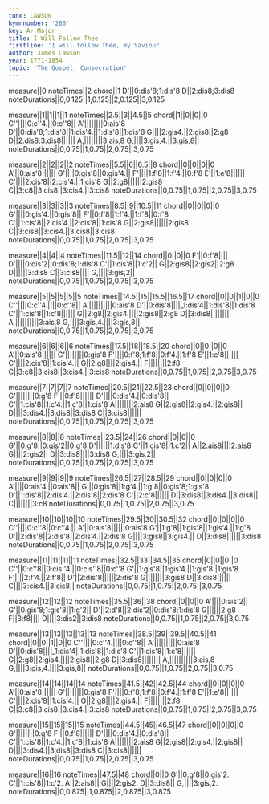 ```yaml
---
tune: LAWSON
hymnnumber: '266'
key: A♭ Major
title: I Will Follow Thee
firstline: 'I will follow Thee, my Saviour'
author: James Lawson
year: 1771-1854
topic: 'The Gospel: Consecration'
---
```

measure||0
noteTimes||2
chord||1
D'||0:dis'8;1:dis'8
D||2:dis8;3:dis8
noteDurations||0,0.125||1,0.125||2,0.125||3,0.125

measure||1||1||1||1
noteTimes||2.5||3||4.5||5
chord||1||0||0||0
C''||||0:c''4.||0:c''8||
A'||||||||0:ais'8
D'||0:dis'8;1:dis'8||1:dis'4.||1:dis'8||1:dis'8
G||||2:gis4.||2:gis8||2:g8
D||2:dis8;3:dis8||||||
A,||||||||3:ais,8
G,||||3:gis,4.||3:gis,8||
noteDurations||0,0.75||1,0.75||2,0.75||3,0.75

measure||2||2||2||2
noteTimes||5.5||6||6.5||8
chord||0||0||0||0
A'||0:ais'8||||||
G'||||0:gis'8||0:gis'4.||
F'||||1:f'8||1:f'4.||0:f'8
E'||1:e'8||||||
C'||||2:cis'8||2:cis'4.||1:cis'8
G||2:g8||||||2:gis8
C||3:c8||3:cis8||3:cis4.||3:cis8
noteDurations||0,0.75||1,0.75||2,0.75||3,0.75

measure||3||3||3||3
noteTimes||8.5||9||10.5||11
chord||0||0||0||0
G'||||0:gis'4.||0:gis'8||
F'||0:f'8||1:f'4.||1:f'8||0:f'8
C'||1:cis'8||2:cis'4.||2:cis'8||1:cis'8
G||2:gis8||||||2:gis8
C||3:cis8||3:cis4.||3:cis8||3:cis8
noteDurations||0,0.75||1,0.75||2,0.75||3,0.75

measure||4||4||4
noteTimes||11.5||12||14
chord||0||0||0
F'||0:f'8||||
D'||||0:dis'2||0:dis'8;1:dis'8
C'||1:cis'8||1:c'2||
G||2:gis8||2:gis2||2:g8
D||||||3:dis8
C||3:cis8||||
G,||||3:gis,2||
noteDurations||0,0.75||1,0.75||2,0.75||3,0.75

measure||5||5||5||5||5
noteTimes||14.5||15||15.5||16.5||17
chord||0||0||1||0||0
C''||||0:c''4.||||0:c''8||
A'||||||||||0:ais'8
D'||0:dis'8||||_1:dis'4||1:dis'8||1:dis'8
C'||1:cis'8||1:c'8||||||
G||2:g8||2:gis4.||||2:gis8||2:g8
D||3:dis8||||||||
A,||||||||||3:ais,8
G,||||3:gis,4.||||3:gis,8||
noteDurations||0,0.75||1,0.75||2,0.75||3,0.75

measure||6||6||6||6
noteTimes||17.5||18||18.5||20
chord||0||0||0||0
A'||0:ais'8||||||
G'||||||||0:gis'8
F'||||0:f'8;1:f'8||0:f'4.||1:f'8
E'||1:e'8||||||
C'||||2:cis'8||1:cis'4.||
G||2:g8||||2:gis4.||
F||||||||2:f8
C||3:c8||3:cis8||3:cis4.||3:cis8
noteDurations||0,0.75||1,0.75||2,0.75||3,0.75

measure||7||7||7||7
noteTimes||20.5||21||22.5||23
chord||0||0||0||0
G'||||||||0:g'8
F'||0:f'8||||||
D'||||0:dis'4.||0:dis'8||
C'||1:cis'8||1:c'4.||1:c'8||1:cis'8
A||||||||2:ais8
G||2:gis8||2:gis4.||2:gis8||
D||||3:dis4.||3:dis8||3:dis8
C||3:cis8||||||
noteDurations||0,0.75||1,0.75||2,0.75||3,0.75

measure||8||8||8
noteTimes||23.5||24||26
chord||0||0||0
G'||0:g'8||0:gis'2||0:g'8
D'||||||1:dis'8
C'||1:cis'8||1:c'2||
A||2:ais8||||2:ais8
G||||2:gis2||
D||3:dis8||||3:dis8
G,||||3:gis,2||
noteDurations||0,0.75||1,0.75||2,0.75||3,0.75

measure||9||9||9||9
noteTimes||26.5||27||28.5||29
chord||0||0||0||0
A'||||0:ais'4.||0:ais'8||
G'||0:gis'8||1:g'4.||1:g'8||0:gis'8;1:gis'8
D'||1:dis'8||2:dis'4.||2:dis'8||2:dis'8
C'||2:c'8||||||
D||3:dis8||3:dis4.||3:dis8||
C||||||||3:c8
noteDurations||0,0.75||1,0.75||2,0.75||3,0.75

measure||10||10||10||10
noteTimes||29.5||30||30.5||32
chord||0||0||0||0
C''||||0:c''8||0:c''4.||
A'||0:ais'8||||||0:ais'8
G'||1:g'8||1:gis'8||1:gis'4.||1:g'8
D'||2:dis'8||2:dis'8||2:dis'4.||2:dis'8
G||||3:gis8||3:gis4.||
D||3:dis8||||||3:dis8
noteDurations||0,0.75||1,0.75||2,0.75||3,0.75

measure||11||11||11||11
noteTimes||32.5||33||34.5||35
chord||0||0||0||0
C''||0:c''8||0:cis''4.||0:cis''8||0:c''8
G'||1:gis'8||1:gis'4.||1:gis'8||1:gis'8
F'||||2:f'4.||2:f'8||
D'||2:dis'8||||||2:dis'8
G||||||||3:gis8
D||3:dis8||||||
C||||3:cis4.||3:cis8||
noteDurations||0,0.75||1,0.75||2,0.75||3,0.75

measure||12||12||12
noteTimes||35.5||36||38
chord||0||0||0
A'||||0:ais'2||
G'||0:gis'8;1:gis'8||1:g'2||
D'||2:d'8||2:dis'2||0:dis'8;1:dis'8
G||||||2:g8
F||3:f8||||
D||||3:dis2||3:dis8
noteDurations||0,0.75||1,0.75||2,0.75||3,0.75

measure||13||13||13||13||13
noteTimes||38.5||39||39.5||40.5||41
chord||0||0||1||0||0
C''||||0:c''4.||||0:c''8||
A'||||||||||0:ais'8
D'||0:dis'8||||_1:dis'4||1:dis'8||1:dis'8
C'||1:cis'8||1:c'8||||||
G||2:g8||2:gis4.||||2:gis8||2:g8
D||3:dis8||||||||
A,||||||||||3:ais,8
G,||||3:gis,4.||||3:gis,8||
noteDurations||0,0.75||1,0.75||2,0.75||3,0.75

measure||14||14||14||14
noteTimes||41.5||42||42.5||44
chord||0||0||0||0
A'||0:ais'8||||||
G'||||||||0:gis'8
F'||||0:f'8;1:f'8||0:f'4.||1:f'8
E'||1:e'8||||||
C'||||2:cis'8||1:cis'4.||
G||2:g8||||2:gis4.||
F||||||||2:f8
C||3:c8||3:cis8||3:cis4.||3:cis8
noteDurations||0,0.75||1,0.75||2,0.75||3,0.75

measure||15||15||15||15
noteTimes||44.5||45||46.5||47
chord||0||0||0||0
G'||||||||0:g'8
F'||0:f'8||||||
D'||||0:dis'4.||0:dis'8||
C'||1:cis'8||1:c'4.||1:c'8||1:cis'8
A||||||||2:ais8
G||2:gis8||2:gis4.||2:gis8||
D||||3:dis4.||3:dis8||3:dis8
C||3:cis8||||||
noteDurations||0,0.75||1,0.75||2,0.75||3,0.75

measure||16||16
noteTimes||47.5||48
chord||0||0
G'||0:g'8||0:gis'2.
C'||1:cis'8||1:c'2.
A||2:ais8||
G||||2:gis2.
D||3:dis8||
G,||||3:gis,2.
noteDurations||0,0.875||1,0.875||2,0.875||3,0.875


